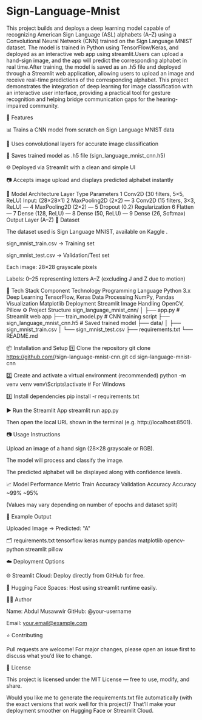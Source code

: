 # Sign-Language-Mnist
This project builds and deploys a deep learning model capable of recognizing American Sign Language (ASL) alphabets (A–Z) using a Convolutional Neural Network (CNN) trained on the Sign Language MNIST dataset.  The model is trained in Python using TensorFlow/Keras, and deployed as an interactive web app using streamlit.Users can upload a hand-sign image, and the app will predict the corresponding alphabet in real time.After training, the model is saved as an .h5 file and deployed through a Streamlit web application, allowing users to upload an image and receive real-time predictions of the corresponding alphabet. This project demonstrates the integration of deep learning for image classification with an interactive user interface, providing a practical tool for gesture recognition and helping bridge communication gaps for the hearing-impaired community.

🚀 Features

📊 Trains a CNN model from scratch on Sign Language MNIST data

🧠 Uses convolutional layers for accurate image classification

💾 Saves trained model as .h5 file (sign_language_mnist_cnn.h5)

🌐 Deployed via Streamlit with a clean and simple UI

📷 Accepts image upload and displays predicted alphabet instantly

🧠 Model Architecture
Layer	Type	Parameters
1	Conv2D (30 filters, 5×5, ReLU)	Input: (28×28×1)
2	MaxPooling2D (2×2)	—
3	Conv2D (15 filters, 3×3, ReLU)	—
4	MaxPooling2D (2×2)	—
5	Dropout (0.2)	Regularization
6	Flatten	—
7	Dense (128, ReLU)	—
8	Dense (50, ReLU)	—
9	Dense (26, Softmax)	Output Layer (A–Z)
🧩 Dataset

The dataset used is Sign Language MNIST, available on Kaggle
.

sign_mnist_train.csv → Training set

sign_mnist_test.csv → Validation/Test set

Each image: 28×28 grayscale pixels

Labels: 0–25 representing letters A–Z (excluding J and Z due to motion)

🧰 Tech Stack
Component	Technology
Programming Language	Python 3.x
Deep Learning	TensorFlow, Keras
Data Processing	NumPy, Pandas
Visualization	Matplotlib
Deployment	Streamlit
Image Handling	OpenCV, Pillow
⚙️ Project Structure
sign_language_mnist_cnn/
│
├── app.py                     # Streamlit web app
├── train_model.py             # CNN training script
├── sign_language_mnist_cnn.h5 # Saved trained model
├── data/
│   ├── sign_mnist_train.csv
│   └── sign_mnist_test.csv
├── requirements.txt
└── README.md

📦 Installation and Setup
1️⃣ Clone the repository
git clone https://github.com/<your-username>/sign-language-mnist-cnn.git
cd sign-language-mnist-cnn

2️⃣ Create and activate a virtual environment (recommended)
python -m venv venv
venv\Scripts\activate    # For Windows

3️⃣ Install dependencies
pip install -r requirements.txt

▶️ Run the Streamlit App
streamlit run app.py


Then open the local URL shown in the terminal (e.g. http://localhost:8501).

📷 Usage Instructions

Upload an image of a hand sign (28×28 grayscale or RGB).

The model will process and classify the image.

The predicted alphabet will be displayed along with confidence levels.

📈 Model Performance
Metric	Train Accuracy	Validation Accuracy
Accuracy	~99%	~95%

(Values may vary depending on number of epochs and dataset split)

🧠 Example Output

Uploaded Image → Predicted: "A"

🗂️ requirements.txt
tensorflow
keras
numpy
pandas
matplotlib
opencv-python
streamlit
pillow

☁️ Deployment Options

🌐 Streamlit Cloud: Deploy directly from GitHub for free.

🤗 Hugging Face Spaces: Host using streamlit runtime easily.

🧑‍💻 Author

Name: Abdul Musawwir
GitHub: @your-username

Email: your.email@example.com

⭐ Contributing

Pull requests are welcome!
For major changes, please open an issue first to discuss what you’d like to change.

📜 License

This project is licensed under the MIT License — free to use, modify, and share.

Would you like me to generate the requirements.txt file automatically (with the exact versions that work well for this project)?
That’ll make your deployment smoother on Hugging Face or Streamlit Cloud.
